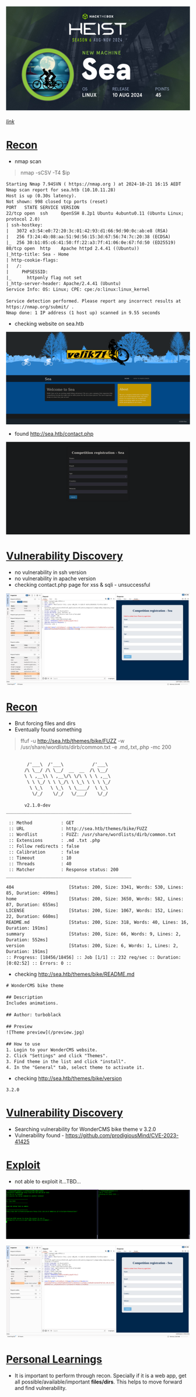 ![](banner.png)
###### [link](https://app.hackthebox.com/machines/Sea)

# [Recon]()

- nmap scan

> nmap -sCSV -T4 $ip
```
Starting Nmap 7.94SVN ( https://nmap.org ) at 2024-10-21 16:15 AEDT
Nmap scan report for sea.htb (10.10.11.28)
Host is up (0.30s latency).
Not shown: 998 closed tcp ports (reset)
PORT   STATE SERVICE VERSION
22/tcp open  ssh     OpenSSH 8.2p1 Ubuntu 4ubuntu0.11 (Ubuntu Linux; protocol 2.0)
| ssh-hostkey: 
|   3072 e3:54:e0:72:20:3c:01:42:93:d1:66:9d:90:0c:ab:e8 (RSA)
|   256 f3:24:4b:08:aa:51:9d:56:15:3d:67:56:74:7c:20:38 (ECDSA)
|_  256 30:b1:05:c6:41:50:ff:22:a3:7f:41:06:0e:67:fd:50 (ED25519)
80/tcp open  http    Apache httpd 2.4.41 ((Ubuntu))
|_http-title: Sea - Home
| http-cookie-flags: 
|   /: 
|     PHPSESSID: 
|_      httponly flag not set
|_http-server-header: Apache/2.4.41 (Ubuntu)
Service Info: OS: Linux; CPE: cpe:/o:linux:linux_kernel

Service detection performed. Please report any incorrect results at https://nmap.org/submit/ .
Nmap done: 1 IP address (1 host up) scanned in 9.55 seconds
```

- checking website on sea.htb

![](Pasted%20image%2020241021172556.png)

- found http://sea.htb/contact.php

![](Pasted%20image%2020241021172620.png)

# [Vulnerability Discovery]()

- no vulnerability in ssh version
- no vulnerability in apache version
- checking contact.php page for xss & sqli - unsuccessful

![](Pasted%20image%2020241021172808.png)

# [Recon]() 

- Brut forcing files and dirs
- Eventually found something

> ffuf -u http://sea.htb/themes/bike/FUZZ -w /usr/share/wordlists/dirb/common.txt -e .md,.txt,.php -mc 200

```

        /'___\  /'___\           /'___\       
       /\ \__/ /\ \__/  __  __  /\ \__/       
       \ \ ,__\\ \ ,__\/\ \/\ \ \ \ ,__\      
        \ \ \_/ \ \ \_/\ \ \_\ \ \ \ \_/      
         \ \_\   \ \_\  \ \____/  \ \_\       
          \/_/    \/_/   \/___/    \/_/       

       v2.1.0-dev
________________________________________________

 :: Method           : GET
 :: URL              : http://sea.htb/themes/bike/FUZZ
 :: Wordlist         : FUZZ: /usr/share/wordlists/dirb/common.txt
 :: Extensions       : .md .txt .php 
 :: Follow redirects : false
 :: Calibration      : false
 :: Timeout          : 10
 :: Threads          : 40
 :: Matcher          : Response status: 200
________________________________________________

404                     [Status: 200, Size: 3341, Words: 530, Lines: 85, Duration: 499ms]
home                    [Status: 200, Size: 3650, Words: 582, Lines: 87, Duration: 655ms]
LICENSE                 [Status: 200, Size: 1067, Words: 152, Lines: 22, Duration: 660ms]
README.md               [Status: 200, Size: 318, Words: 40, Lines: 16, Duration: 191ms]
summary                 [Status: 200, Size: 66, Words: 9, Lines: 2, Duration: 552ms]
version                 [Status: 200, Size: 6, Words: 1, Lines: 2, Duration: 191ms]
:: Progress: [18456/18456] :: Job [1/1] :: 232 req/sec :: Duration: [0:02:52] :: Errors: 0 ::
```

- checking  http://sea.htb/themes/bike/README.md

```
# WonderCMS bike theme

## Description
Includes animations.

## Author: turboblack

## Preview
![Theme preview](/preview.jpg)

## How to use
1. Login to your WonderCMS website.
2. Click "Settings" and click "Themes".
3. Find theme in the list and click "install".
4. In the "General" tab, select theme to activate it.
```

- checking http://sea.htb/themes/bike/version

```
3.2.0
```

# [Vulnerability Discovery]()

- Searching vulnerability for WonderCMS bike theme v 3.2.0 
- Vulnerability found - https://github.com/prodigiousMind/CVE-2023-41425

# [Exploit]()

- not able to exploit it...TBD...

![](Pasted%20image%2020241021181807.png)

![](Pasted%20image%2020241021181729.png)


# [Personal Learnings]()

- It is important to perform through recon. Specially if it is a web app, get all possible/available/important **files/dirs**. This helps to move forward and find vulnerability.